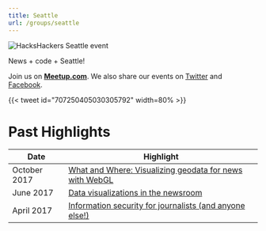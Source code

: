 ```yaml
---
title: Seattle
url: /groups/seattle
---
```


![HacksHackers Seattle event](https://secure.meetupstatic.com/photos/event/a/e/3/1/highres_22364593.jpeg)

News + code + Seattle!

Join us on **[Meetup.com](https://www.meetup.com/Hacks-Hackers-Seattle/)**. We also share our events on [Twitter](https://twitter.com/hackshackersSEA) and [Facebook](https://www.facebook.com/groups/1700654026876622/).

{{< tweet id="707250405030305792" width=80% >}}

# Past Highlights

| **Date**  | **Highlight** |  
|-----------|---------------|  
| October 2017 | [What and Where: Visualizing geodata for news with WebGL](https://www.meetup.com/Hacks-Hackers-New-Orleans/events/269012606/) |
| June 2017 | [Data visualizations in the newsroom](https://www.meetup.com/Hacks-Hackers-Seattle/events/239961883/) |   
| April 2017 | [Information security for journalists (and anyone else!)](https://www.meetup.com/Hacks-Hackers-Seattle/events/237943153/) |
